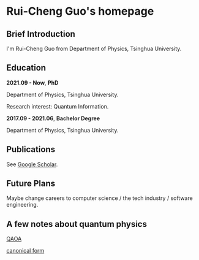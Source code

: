 # Rui-Cheng Guo's homepage

## Brief Introduction

I'm Rui-Cheng Guo from Department of Physics, Tsinghua University.

## Education

**2021.09 - Now**, **PhD**

Department of Physics, Tsinghua University.

Research interest: Quantum Information.

**2017.09 - 2021.06**, **Bachelor Degree**

Department of Physics, Tsinghua University.

## Publications

See [Google Scholar](https://scholar.google.com/citations?user=bPYIhnkAAAAJ&hl=en).

## Future Plans

Maybe change careers to computer science / the tech industry / software engineering.

## A few notes about quantum physics

[QAOA](Research/QAOA/QAOA.md)

[canonical form](Research/TensorNetwork/canonical_form.md)
